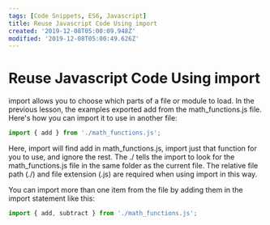 ```yaml
---
tags: [Code Snippets, ES6, Javascript]
title: Reuse Javascript Code Using import
created: '2019-12-08T05:00:09.948Z'
modified: '2019-12-08T05:00:49.626Z'
---
```


Reuse Javascript Code Using import
==================================

import allows you to choose which parts of a file or module to load. In the previous lesson, the examples exported add from the math_functions.js file. Here's how you can import it to use in another file:
``` javascript
import { add } from './math_functions.js';

```
Here, import will find add in math_functions.js, import just that function for you to use, and ignore the rest. The ./ tells the import to look for the math_functions.js file in the same folder as the current file. The relative file path (./) and file extension (.js) are required when using import in this way.

You can import more than one item from the file by adding them in the import statement like this:
``` javascript
import { add, subtract } from './math_functions.js';

```
